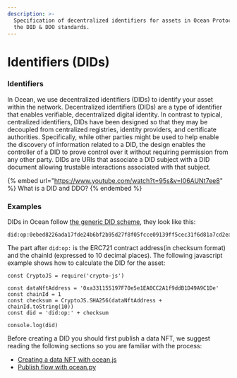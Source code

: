 ```yaml
---
description: >-
  Specification of decentralized identifiers for assets in Ocean Protocol using
  the DID & DDO standards.
---
```


# Identifiers (DIDs)

### Identifiers

In Ocean, we use decentralized identifiers (DIDs) to identify your asset within the network. Decentralized identifiers (DIDs) are a type of identifier that enables verifiable, decentralized digital identity. In contrast to typical, centralized identifiers, DIDs have been designed so that they may be decoupled from centralized registries, identity providers, and certificate authorities. Specifically, while other parties might be used to help enable the discovery of information related to a DID, the design enables the controller of a DID to prove control over it without requiring permission from any other party. DIDs are URIs that associate a DID subject with a DID document allowing trustable interactions associated with that subject.

{% embed url="https://www.youtube.com/watch?t=95s&v=I06AUNt7ee8" %}
What is a DID and DDO?
{% endembed %}

### Examples

DIDs in Ocean follow [the generic DID scheme](https://w3c-ccg.github.io/did-spec/#the-generic-did-scheme), they look like this:

```
did:op:0ebed8226ada17fde24b6bf2b95d27f8f05fcce09139ff5cec31f6d81a7cd2ea
```

The part after `did:op:` is the ERC721 contract address(in checksum format) and the chainId (expressed to 10 decimal places). The following javascript example shows how to calculate the DID for the asset:

```runkit  nodeVersion="18.x.x"
const CryptoJS = require('crypto-js')

const dataNftAddress = '0xa331155197F70e5e1EA0CC2A1f9ddB1D49A9C1De'
const chainId = 1
const checksum = CryptoJS.SHA256(dataNftAddress + chainId.toString(10))
const did = 'did:op:' + checksum

console.log(did)

```

Before creating a DID you should first publish a data NFT, we suggest reading the following sections so you are familiar with the process:

* [Creating a data NFT with ocean.js](ocean.js/creating-datanft.md)
* [Publish flow with ocean.py](ocean.py/publish-flow.md)
